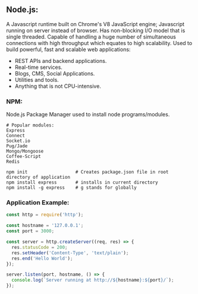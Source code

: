 ## Node.js:
A Javascript runtime built on Chrome's V8 JavaScript engine; Javascript running on server instead of browser. Has non-blocking I/O model that is single threaded. Capable of handling a huge number of simultaneous connections with high
throughput which equates to high scalability. Used to build powerful, fast and scalable web applications:
- REST APIs and backend applications.
- Real-time services.
- Blogs, CMS, Social Applications.
- Utilities and tools.
- Anything that is not CPU-intensive.


### NPM:
Node.js Package Manager used to install node programs/modules.

```
# Popular modules:
Express
Connect
Socket.io
Pug/Jade
Mongo/Mongoose
Coffee-Script
Redis

npm init                  # Creates package.json file in root directory of application
npm install express       # installs in current directory
npm install -g express    # g stands for globally
```
### Application Example:
```javascript
const http = require('http');

const hostname = '127.0.0.1';
const port = 3000;

const server = http.createServer((req, res) => {
  res.statusCode = 200;
  res.setHeader('Content-Type', 'text/plain');
  res.end('Hello World');
});

server.listen(port, hostname, () => {
  console.log(`Server running at http://${hostname}:${port}/`);
});
```
